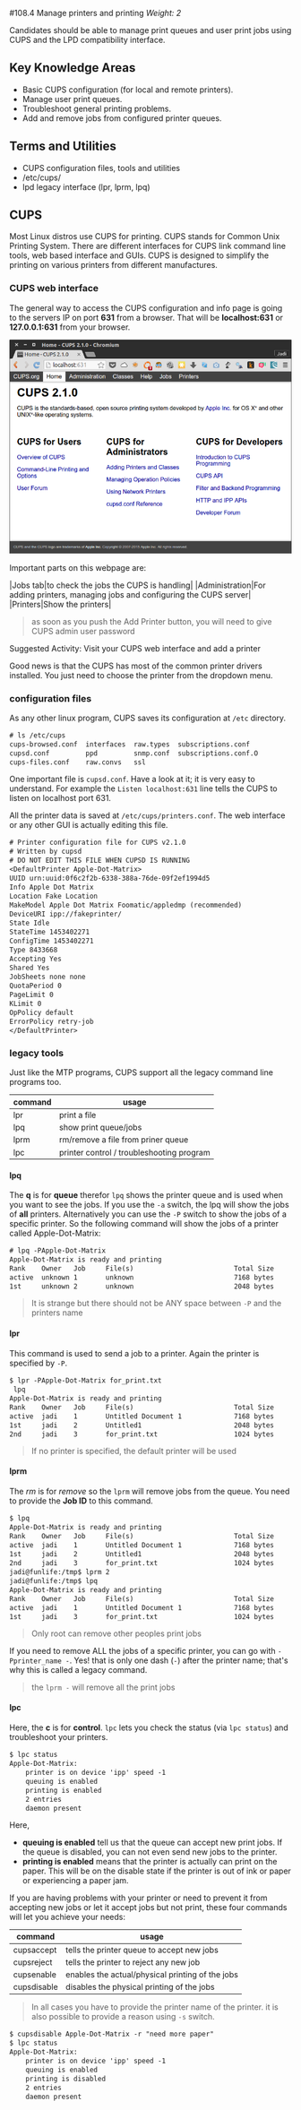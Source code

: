 #108.4 Manage printers and printing
*Weight: 2*

Candidates should be able to manage print queues and user print jobs using CUPS and the LPD compatibility interface.

## Key Knowledge Areas
- Basic CUPS configuration (for local and remote printers).
- Manage user print queues.
- Troubleshoot general printing problems.
- Add and remove jobs from configured printer queues.

## Terms and Utilities
- CUPS configuration files, tools and utilities
- /etc/cups/
- lpd legacy interface (lpr, lprm, lpq)

## CUPS
Most Linux distros use CUPS for printing. CUPS stands for Common Unix Printing System.  There are different interfaces for CUPS link command line tools, web based interface and GUIs. CUPS is designed to simplify the printing on various printers from different manufactures.

### CUPS web interface
The general way to access the CUPS configuration and info page is going to the servers IP on port **631** from a browser. That will be **localhost:631** or **127.0.0.1:631** from your browser. 

![](cups.png)

Important parts on this webpage are:

|Jobs tab|to check the jobs the CUPS is handling|
|Administration|For adding printers, managing jobs and configuring the CUPS server|
|Printers|Show the printers|

> as soon as you push the Add Printer button, you will need to give CUPS admin user password

Suggested Activity: Visit your CUPS web interface and add a printer

Good news is that the CUPS has most of the common printer drivers installed. You just need to choose the printer from the dropdown menu.

### configuration files
As any other linux program, CUPS saves its configuration at `/etc` directory.

````
# ls /etc/cups
cups-browsed.conf  interfaces  raw.types  subscriptions.conf
cupsd.conf         ppd         snmp.conf  subscriptions.conf.O
cups-files.conf    raw.convs   ssl
````
One important file is `cupsd.conf`. Have a look at it; it is very easy to understand. For example the `Listen localhost:631` line tells the CUPS to listen on localhost port 631.

All the printer data is saved at `/etc/cups/printers.conf`. The web interface or any other GUI is actually editing this file.

````
# Printer configuration file for CUPS v2.1.0
# Written by cupsd
# DO NOT EDIT THIS FILE WHEN CUPSD IS RUNNING
<DefaultPrinter Apple-Dot-Matrix>
UUID urn:uuid:0f6c2f2b-6338-388a-76de-09f2ef1994d5
Info Apple Dot Matrix
Location Fake Location
MakeModel Apple Dot Matrix Foomatic/appledmp (recommended)
DeviceURI ipp://fakeprinter/
State Idle
StateTime 1453402271
ConfigTime 1453402271
Type 8433668
Accepting Yes
Shared Yes
JobSheets none none
QuotaPeriod 0
PageLimit 0
KLimit 0
OpPolicy default
ErrorPolicy retry-job
</DefaultPrinter>
````

### legacy tools
Just like the MTP programs, CUPS support all the legacy command line programs too. 

|command|usage|
|-------|-----|
|lpr|print a file|
|lpq |show print queue/jobs|
|lprm|rm/remove a file from priner queue|
|lpc|printer control / troubleshooting program|

#### lpq
The **q** is for **queue** therefor `lpq` shows the printer queue and is used when you want to see the jobs. If you use the `-a` switch,  the lpq will show the jobs of **all** printers. Alternatively you can use the `-P` switch to show the jobs of a specific printer. So the following command will show the jobs of a printer called Apple-Dot-Matrix:

````
# lpq -PApple-Dot-Matrix
Apple-Dot-Matrix is ready and printing
Rank    Owner   Job     File(s)                         Total Size
active  unknown 1       unknown                         7168 bytes
1st     unknown 2       unknown                         2048 bytes
````
> It is strange but there should not be ANY space between `-P` and the printers name

#### lpr
This command is used to send a job to a printer. Again the printer is specified by `-P`.

````
$ lpr -PApple-Dot-Matrix for_print.txt 
 lpq
Apple-Dot-Matrix is ready and printing
Rank    Owner   Job     File(s)                         Total Size
active  jadi    1       Untitled Document 1             7168 bytes
1st     jadi    2       Untitled1                       2048 bytes
2nd     jadi    3       for_print.txt                   1024 bytes
````
> If no printer is specified, the default printer will be used

#### lprm
The *rm* is for *remove* so the `lprm` will remove jobs from the queue. You need to provide the **Job ID** to this command.

````
$ lpq
Apple-Dot-Matrix is ready and printing
Rank    Owner   Job     File(s)                         Total Size
active  jadi    1       Untitled Document 1             7168 bytes
1st     jadi    2       Untitled1                       2048 bytes
2nd     jadi    3       for_print.txt                   1024 bytes
jadi@funlife:/tmp$ lprm 2
jadi@funlife:/tmp$ lpq
Apple-Dot-Matrix is ready and printing
Rank    Owner   Job     File(s)                         Total Size
active  jadi    1       Untitled Document 1             7168 bytes
1st     jadi    3       for_print.txt                   1024 bytes
````
> Only root can remove other peoples print jobs

If you need to remove ALL the jobs of a specific printer, you can go with `-Pprinter_name -`. Yes! that is only one dash (`-`) after the printer name; that's why this is called a legacy command.

> the `lprm -` will remove all the print jobs

#### lpc
Here, the **c** is for **control**. `lpc` lets you check the status (via `lpc status`) and troubleshoot your printers.

````
$ lpc status
Apple-Dot-Matrix:
	printer is on device 'ipp' speed -1
	queuing is enabled
	printing is enabled
	2 entries
	daemon present
````

Here,

- **queuing is enabled** tell us that the queue can accept new print jobs. If the queue is disabled, you can not even send new jobs to the printer.
- **printing is enabled** means that the printer is actually can print on the paper. This will be on the disable state if the printer is out of ink or paper or experiencing a paper jam.

If you are having problems with your printer or need to prevent it from accepting new jobs or let it accept jobs but not print, these four commands will let you achieve your needs:

|command|usage|
|-------|-----|
|cupsaccept|tells the printer queue to accept new jobs|
|cupsreject|tells the printer to reject any new job|
|cupsenable|enables the actual/physical printing of the jobs|
|cupsdisable|disables the physical printing of the jobs|

> In all cases you have to provide the printer name of the printer. it is also possible to provide a reason using `-s` switch.

````
$ cupsdisable Apple-Dot-Matrix -r "need more paper"
$ lpc status
Apple-Dot-Matrix:
	printer is on device 'ipp' speed -1
	queuing is enabled
	printing is disabled
	2 entries
	daemon present
````

